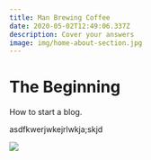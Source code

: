 ```yaml
---
title: Man Brewing Coffee
date: 2020-05-02T12:49:06.337Z
description: Cover your answers
image: img/home-about-section.jpg
---
```

# The Beginning

How to start a blog.



asdfkwerjwkejrlwkja;skjd

![](img/home-jumbotron.jpg)